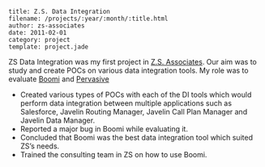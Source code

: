 ```metadata
title: Z.S. Data Integration
filename: /projects/:year/:month/:title.html
author: zs-associates
date: 2011-02-01
category: project
template: project.jade
```


ZS Data Integration was my first project in [Z.S. Associates](http://zsassociates.com). Our aim was to study and create POCs on various data integration tools. My role was to evaluate [Boomi](http://www.boomi.com/) and [Pervasive](http://integration.pervasive.com/)

* Created various types of POCs with each of the DI tools which would perform data integration between multiple applications such as Salesforce, Javelin Routing Manager, Javelin Call Plan Manager and Javelin Data Manager.
* Reported a major bug in Boomi while evaluating it.
* Concluded that Boomi was the best data integration tool which suited ZS’s needs.
* Trained the consulting team in ZS on how to use Boomi.

